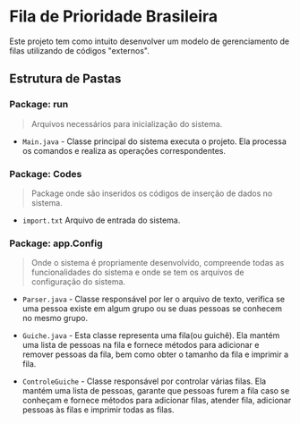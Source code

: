 # Fila de Prioridade Brasileira

Este projeto tem como intuito desenvolver um modelo de gerenciamento de filas utilizando de códigos "externos".

## Estrutura de Pastas

### Package: run

> Arquivos necessários para inicialização do sistema.

- `Main.java` - Classe principal do sistema executa o projeto. Ela processa os comandos e 
realiza as operações correspondentes.


### Package: Codes
  
> Package onde são inseridos os códigos de inserção de dados no sistema.

- `import.txt` Arquivo de entrada do sistema.

### Package: app.Config

> Onde o sistema é propriamente desenvolvido, compreende todas as funcionalidades do sistema 
 e onde se tem os arquivos de configuração do sistema.

- `Parser.java` - Classe responsável por ler o arquivo de texto, verifica se uma pessoa
existe em algum grupo ou se duas pessoas se conhecem no mesmo grupo.


- `Guiche.java` - Esta classe representa uma fila(ou guichê). Ela mantém uma 
lista de pessoas na fila e fornece métodos para adicionar e remover pessoas da fila, bem
como obter o tamanho da fila e imprimir a fila.


- `ControleGuiche` - Classe responsável por controlar várias filas. Ela mantém 
uma lista de pessoas, garante que pessoas furem a fila caso se conheçam 
e fornece métodos para adicionar filas, atender fila, adicionar pessoas
às filas e imprimir todas as filas.

